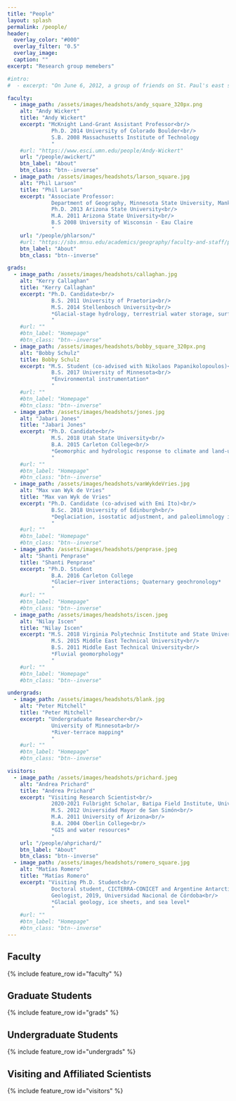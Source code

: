```yaml
---
title: "People"
layout: splash
permalink: /people/
header:
  overlay_color: "#000"
  overlay_filter: "0.5"
  overlay_image:
  caption: ""
excerpt: "Research group memebers"

#intro:
#  - excerpt: "On June 6, 2012, a group of friends on St. Paul's east side gathered with a mission to build build hardware, firmware, and software to help anyone, anywhere, measure the environment around them. We are passionate about water resources, international development, scientific advances, and technology. Since that time, we have spent nights, weekends, and scattered pockets of time to build a suite of quality data loggers, sensors, and tools. All of our designs are open source, and our philosophy is first and foremost to improve global access to foundational environmental data."

faculty:
  - image_path: /assets/images/headshots/andy_square_320px.png
    alt: "Andy Wickert"
    title: "Andy Wickert"
    excerpt: "McKnight Land-Grant Assistant Professor<br/>
              Ph.D. 2014 University of Colorado Boulder<br/>
              S.B. 2008 Massachusetts Institute of Technology
              "
    #url: "https://www.esci.umn.edu/people/Andy-Wickert"
    url: "/people/awickert/"
    btn_label: "About"
    btn_class: "btn--inverse"
  - image_path: /assets/images/headshots/larson_square.jpg
    alt: "Phil Larson"
    title: "Phil Larson"
    excerpt: "Associate Professor:
              Department of Geography, Minnesota State University, Mankato<br/>
              Ph.D. 2013 Arizona State University<br/>
              M.A. 2011 Arizona State University<br/>
              B.S 2008 University of Wisconsin - Eau Claire
              "
    url: "/people/phlarson/"
    #url: "https://sbs.mnsu.edu/academics/geography/faculty-and-staff/phillip-larson/"
    btn_label: "About"
    btn_class: "btn--inverse"

grads:
  - image_path: /assets/images/headshots/callaghan.jpg
    alt: "Kerry Callaghan"
    title: "Kerry Callaghan"
    excerpt: "Ph.D. Candidate<br/>
              B.S. 2011 University of Praetoria<br/>
              M.S. 2014 Stellenbosch University<br/>
              *Glacial-stage hydrology, terrestrial water storage, surface-water computation*
              "
    #url: ""
    #btn_label: "Homepage"
    #btn_class: "btn--inverse"
  - image_path: /assets/images/headshots/bobby_square_320px.png
    alt: "Bobby Schulz"
    title: Bobby Schulz
    excerpt: "M.S. Student (co-advised with Nikolaos Papanikolopoulos)<br/>
              B.S. 2017 University of Minnesota<br/>
              *Environmental instrumentation*
              "
    #url: ""
    #btn_label: "Homepage"
    #btn_class: "btn--inverse"
  - image_path: /assets/images/headshots/jones.jpg
    alt: "Jabari Jones"
    title: "Jabari Jones"
    excerpt: "Ph.D. Candidate<br/>
              M.S. 2018 Utah State University<br/>
              B.A. 2015 Carleton College<br/>
              *Geomorphic and hydrologic response to climate and land-use change*
              "
    #url: ""
    #btn_label: "Homepage"
    #btn_class: "btn--inverse"
  - image_path: /assets/images/headshots/vanWykdeVries.jpg
    alt: "Max van Wyk de Vries"
    title: "Max van Wyk de Vries"
    excerpt: "Ph.D. Candidate (co-advised with Emi Ito)<br/>
              B.Sc. 2018 University of Edinburgh<br/>
              *Deglaciation, isostatic adjustment, and paleolimnology in southern Patagonia*
              "
    #url: ""
    #btn_label: "Homepage"
    #btn_class: "btn--inverse"
  - image_path: /assets/images/headshots/penprase.jpeg
    alt: "Shanti Penprase"
    title: "Shanti Penprase"
    excerpt: "Ph.D. Student
              B.A. 2016 Carleton College
              *Glacier–river interactions; Quaternary geochronology*
              "
    #url: ""
    #btn_label: "Homepage"
    #btn_class: "btn--inverse"
  - image_path: /assets/images/headshots/iscen.jpeg
    alt: "Nilay Iscen"
    title: "Nilay Iscen"
    excerpt: "M.S. 2018 Virginia Polytechnic Institute and State University<br/>
              M.S. 2015 Middle East Technical University<br/>
              B.S. 2011 Middle East Technical University<br/>
              *Fluvial geomorphology*
              "
    #url: ""
    #btn_label: "Homepage"
    #btn_class: "btn--inverse"

undergrads:
  - image_path: /assets/images/headshots/blank.jpg
    alt: "Peter Mitchell"
    title: "Peter Mitchell"
    excerpt: "Undergraduate Researcher<br/>
              University of Minnesota<br/>
              *River-terrace mapping*
              "
    #url: ""
    #btn_label: "Homepage"
    #btn_class: "btn--inverse"

visitors:
  - image_path: /assets/images/headshots/prichard.jpeg
    alt: "Andrea Prichard"
    title: "Andrea Prichard"
    excerpt: "Visiting Research Scientist<br/>
              2020-2021 Fulbright Scholar, Batipa Field Institute, Universidad Tecnológica Oteima, Panamá<br/>
              M.S. 2012 Universidad Mayor de San Simón<br/>
              M.A. 2011 University of Arizona<br/>
              B.A. 2004 Oberlin College<br/>
              *GIS and water resources*
              "
    url: "/people/ahprichard/"
    btn_label: "About"
    btn_class: "btn--inverse"
  - image_path: /assets/images/headshots/romero_square.jpg
    alt: "Matías Romero"
    title: "Matías Romero"
    excerpt: "Visiting Ph.D. Student<br/>
              Doctoral student, CICTERRA-CONICET and Argentine Antarctic Program, Universidad Nacional de Córdoba, Argentina<br/>
              Geologist, 2019, Universidad Nacional de Córdoba<br/>
              *Glacial geology, ice sheets, and sea level*
              "
    #url: ""
    #btn_label: "Homepage"
    #btn_class: "btn--inverse"
---
```




## Faculty

{% include feature_row id="faculty" %}

## Graduate Students

{% include feature_row id="grads" %}

## Undergraduate Students

{% include feature_row id="undergrads" %}

## Visiting and Affiliated Scientists

{% include feature_row id="visitors" %}
